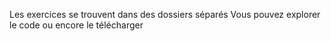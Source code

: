 Les exercices se trouvent dans des dossiers séparés
Vous pouvez explorer le code ou encore le télécharger
